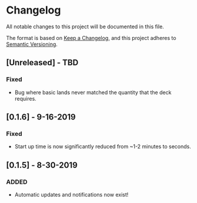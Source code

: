 # Changelog
All notable changes to this project will be documented in this file.

The format is based on [Keep a Changelog](https://keepachangelog.com/en/1.0.0/),
and this project adheres to [Semantic Versioning](https://semver.org/spec/v2.0.0.html).

## [Unreleased] - TBD
### Fixed
- Bug where basic lands never matched the quantity that the deck requires.

## [0.1.6] - 9-16-2019
### Fixed
- Start up time is now significantly reduced from ~1-2 minutes to seconds.

## [0.1.5] - 8-30-2019
### ADDED
-  Automatic updates and notifications now exist!
